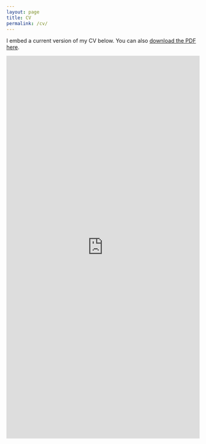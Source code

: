```yaml
--- 
layout: page
title: CV
permalink: /cv/
---
```


I embed a current version of my CV below. You can also [download the PDF here](/files/Quinn_Lanners_CV.pdf).

<iframe src="https://kattasa.github.io/files/Quinn_Lanners_CV.pdf" class="gde-frame" style="height: 1000px; width: 100%; border: none;" scrolling="yes"></iframe>
